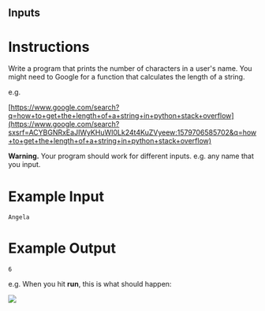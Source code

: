 ## Inputs


# Instructions

Write a program that prints the number of characters in a user's name. You might need to Google for a function that calculates the length of a string. 

e.g.

[https://www.google.com/search?q=how+to+get+the+length+of+a+string+in+python+stack+overflow](https://www.google.com/search?sxsrf=ACYBGNRxEaJIWyKHuWI0Lk24t4KuZVyeew:1579706585702&q=how+to+get+the+length+of+a+string+in+python+stack+overflow)

**Warning.** Your program should work for different inputs. e.g. any name that you input.

# Example Input

```
Angela
```

# Example Output

```
6
```

e.g. When you hit **run**, this is what should happen:

![](https://cdn.fs.teachablecdn.com/opevxYZSTM2ZHjbAX3XV) 

